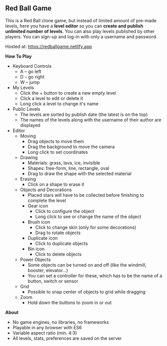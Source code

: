 ## Red Ball Game

This is a Red Ball clone game, but instead of limited amount of pre-made levels, here you have a **level editor** so you can **create and publish unlimited number of levels**. You can also play levels published by other players. You can sign-up and log-in with only a username and password.

Hosted at: <https://redballgame.netlify.app>

**How To Play**

- Keyboard Controls
  - A – go left
  - D – go right
  - W – jump
- My Levels
  - Click the + button to create a new empty level
  - Click a level to edit or delete it
  - Long click a level to change it's name
- Public Levels
  - The levels are sorted by publish date (the latest is on the top)
  - The names of the levels along with the username of their author are displayed
- Editor
  - Moving
    - Drag objects to move them
    - Drag the background to move the camera
    - Long click to set coordinates
  - Drawing
    - Materials: grass, lava, ice, invisible
    - Shapes: free-form, line, rectangle, oval
    - Drag to draw the shape with the selected material
  - Erasing
    - Click on a shape to erase it
  - Objects and Decorations
    - Placed stars will have to be collected before finishing to complete the level
    - Gear icon
      - Click to configure the object
      - Long click to see or change the name of the object
    - Brush icon
      - Click to change skin (only for some decorations)
      - Drag to rotate objects
    - Duplicate icon
      - Click to duplicate objects
    - Bin icon
      - Click to delete objects
  - Power Objects
    - Some objects can be turned on and off (like the windmill, booster, elevator...)
    - You can set a controller for these, which has to be the name of a button, switch or sensor
  - Grid
    - Possible to snap center of objects to grid while dragging
  - Zoom
    - Hold down the buttons to zoom in or out

**About**

- No game engines, no libraries, no frameworks
- Playable in any browser with ES6
- Variable aspect ratio (min. 4:3)
- All levels, stats, preferences are saved on the server
